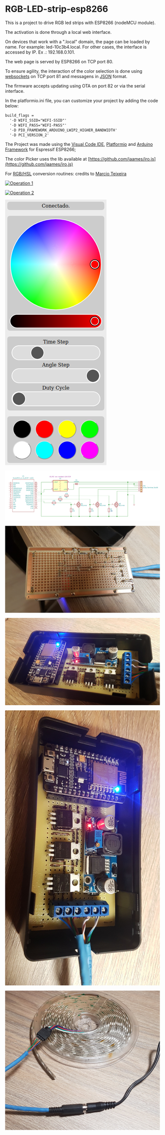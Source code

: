 # RGB-LED-strip-esp8266

This is a project to drive RGB led strips with ESP8266 (nodeMCU module).

The activation is done through a local web interface.

On devices that work with a ".local" domain, the page can be loaded by name. For example: led-10c3b4.local. For other cases, the interface is accessed by IP. Ex .: 192.168.0.101.

The web page is served by ESP8266 on TCP port 80.

To ensure agility, the interaction of the color selection is done using [websockets](https://github.com/gilmaimon/ArduinoWebsockets) on TCP port 81 and messagens in [JSON](https://github.com/bblanchon/ArduinoJson) format.

The firmware accepts updating using OTA on port 82 or via the serial interface.

In the platformio.ini file, you can customize your project by adding the code below:
```
build_flags = 
  '-D WIFI_SSID="WIFI-SSID"'
  '-D WIFI_PASS="WIFI-PASS"'
  '-D PIO_FRAMEWORK_ARDUINO_LWIP2_HIGHER_BANDWIDTH'
  '-D PCI_VERSION_2'
```

The Project was made using the [Visual Code IDE](https://code.visualstudio.com/download), [Platformio](https://platformio.org/install/ide?install=vscode) and [Arduino Framework](https://docs.platformio.org/en/latest/platforms/espressif8266.html) for Espressif ESP8266;

The color Picker uses the lib available at [https://github.com/jaames/iro.js](https://github.com/jaames/iro.js)

For [RGB/HSL](https://github.com/marcio-cp/cocoa-press-marlin/blob/master/Marlin/src/lcd/extui/lib/ftdi_eve_touch_ui/ftdi_eve_lib/extended/rgb_t.h) conversion routines: credits to [Marcio Teixeira](https://github.com/marcio-cp)

[![Operation 1](http://img.youtube.com/vi/vLKXMp9dhpw/0.jpg)](https://youtu.be/vLKXMp9dhpw)

[![Operation 2](http://img.youtube.com/vi/u9i37xKtStI/0.jpg)](https://youtu.be/u9i37xKtStI)

![Browser Interface](./doc/interface.png)

![schematics](./doc/led-strip.png)

![botton](./doc/botton.jpg)

![top1](./doc/top1.jpg)

![top2](./doc/top2.jpg)

![connections](./doc/connections.jpg)
